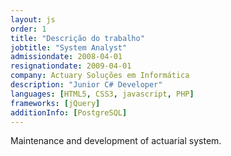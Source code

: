 ```yaml
---
layout: js
order: 1
title: "Descrição do trabalho"
jobtitle: "System Analyst"
admissiondate: 2008-04-01
resignationdate: 2009-04-01
company: Actuary Soluções em Informática 
description: "Junior C# Developer"
languages: [HTML5, CSS3, javascript, PHP]
frameworks: [jQuery]
additionInfo: [PostgreSQL]
---
```


Maintenance and development of actuarial system.